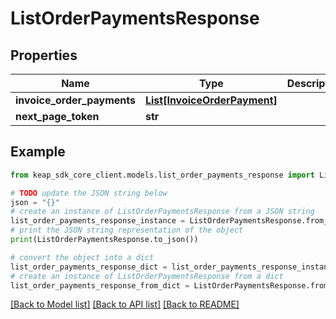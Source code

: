 # ListOrderPaymentsResponse


## Properties

Name | Type | Description | Notes
------------ | ------------- | ------------- | -------------
**invoice_order_payments** | [**List[InvoiceOrderPayment]**](InvoiceOrderPayment.md) |  | [optional] 
**next_page_token** | **str** |  | [optional] 

## Example

```python
from keap_sdk_core_client.models.list_order_payments_response import ListOrderPaymentsResponse

# TODO update the JSON string below
json = "{}"
# create an instance of ListOrderPaymentsResponse from a JSON string
list_order_payments_response_instance = ListOrderPaymentsResponse.from_json(json)
# print the JSON string representation of the object
print(ListOrderPaymentsResponse.to_json())

# convert the object into a dict
list_order_payments_response_dict = list_order_payments_response_instance.to_dict()
# create an instance of ListOrderPaymentsResponse from a dict
list_order_payments_response_from_dict = ListOrderPaymentsResponse.from_dict(list_order_payments_response_dict)
```
[[Back to Model list]](../README.md#documentation-for-models) [[Back to API list]](../README.md#documentation-for-api-endpoints) [[Back to README]](../README.md)



